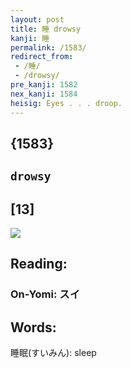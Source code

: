 ```yaml
---
layout: post
title: 睡 drowsy
kanji: 睡
permalink: /1583/
redirect_from:
 - /睡/
 - /drowsy/
pre_kanji: 1582
nex_kanji: 1584
heisig: Eyes . . . droop.
---
```


## {1583}

## `drowsy`

## [13]

<div class="stroke"><img src="E79DA1.png" /></div>

## Reading:

### On-Yomi: スイ

## Words:

睡眠(すいみん): sleep
